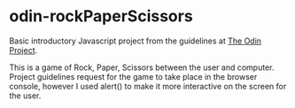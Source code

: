 # odin-rockPaperScissors

Basic introductory Javascript project from the guidelines at [The Odin Project](https://www.theodinproject.com/lessons/foundations-rock-paper-scissors).

This is a game of Rock, Paper, Scissors between the user and computer. Project guidelines request for the game to take place
in the browser console, however I used alert() to make it more interactive on the screen for the user.